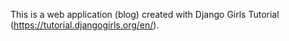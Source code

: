 This is a web application (blog) created with Django Girls Tutorial (https://tutorial.djangogirls.org/en/).

